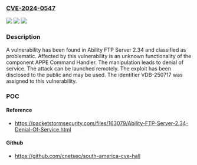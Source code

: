 ### [CVE-2024-0547](https://cve.mitre.org/cgi-bin/cvename.cgi?name=CVE-2024-0547)
![](https://img.shields.io/static/v1?label=Product&message=Ability%20FTP%20Server&color=blue)
![](https://img.shields.io/static/v1?label=Version&message=%3D%202.34%20&color=brighgreen)
![](https://img.shields.io/static/v1?label=Vulnerability&message=CWE-404%20Denial%20of%20Service&color=brighgreen)

### Description

A vulnerability has been found in Ability FTP Server 2.34 and classified as problematic. Affected by this vulnerability is an unknown functionality of the component APPE Command Handler. The manipulation leads to denial of service. The attack can be launched remotely. The exploit has been disclosed to the public and may be used. The identifier VDB-250717 was assigned to this vulnerability.

### POC

#### Reference
- https://packetstormsecurity.com/files/163079/Ability-FTP-Server-2.34-Denial-Of-Service.html

#### Github
- https://github.com/cnetsec/south-america-cve-hall

